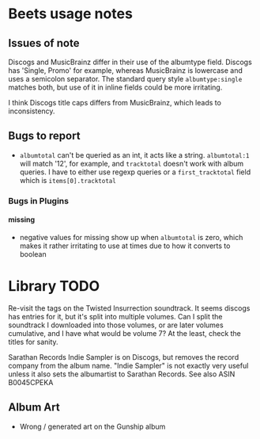 # Beets usage notes

## Issues of note

Discogs and MusicBrainz differ in their use of the albumtype field. Discogs
has 'Single, Promo' for example, whereas MusicBrainz is lowercase and uses
a semicolon separator. The standard query style `albumtype:single` matches
both, but use of it in inline fields could be more irritating.

I think Discogs title caps differs from MusicBrainz, which leads to
inconsistency.

## Bugs to report

- `albumtotal` can't be queried as an int, it acts like a string. `albumtotal:1`
  will match '12', for example, and `tracktotal` doesn't work with album
  queries. I have to either use regexp queries or a `first_tracktotal` field
  which is `items[0].tracktotal`

### Bugs in Plugins

#### missing

- negative values for missing show up when `albumtotal` is zero, which makes it
  rather irritating to use at times due to how it converts to boolean

# Library TODO

Re-visit the tags on the Twisted Insurrection soundtrack. It seems discogs has
entries for it, but it's split into multiple volumes. Can I split the
soundtrack I downloaded into those volumes, or are later volumes cumulative,
and I have what would be volume 7? At the least, check the titles for sanity.

Sarathan Records Indie Sampler is on Discogs, but removes the record company
from the album name. "Indie Sampler" is not exactly very useful unless it also
sets the albumartist to Sarathan Records. See also ASIN B0045CPEKA

## Album Art

- Wrong / generated art on the Gunship album
